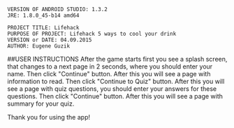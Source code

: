```
VERSION OF ANDROID STUDIO: 1.3.2
JRE: 1.8.0_45-b14 amd64
```
```
PROJECT TITLE: Lifehack
PURPOSE OF PROJECT: Lifehack 5 ways to cool your drink
VERSION or DATE: 04.09.2015
AUTHOR: Eugene Guzik
```

##USER INSTRUCTIONS
After the game starts first you see a splash screen, that changes to a next page in 2 seconds, where you should enter your name.
Then click "Continue" button. After this you will see a page with information to read.
Then click "Continue to Quiz" button. After this you will see a page with quiz questions, you should enter your answers for these questions.
Then click "Continue" button. After this you will see a page with summary for your quiz.

Thank you for using the app!
